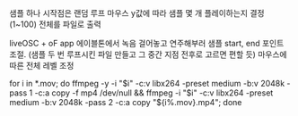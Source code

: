 샘플 하나
시작점은 랜덤
루프
마우스 y값에 따라 샘플 몇 개 플레이하는지 결정 (1~100)
전체를 파일로 출력

liveOSC + oF app
에이블톤에서 녹음 걸어놓고 연주해부러
샘플 start, end 포인트 조절. (샘플 두 번 루프시킨 파일 만들고 그 중간 지점 전후로 고르면 편할 듯)
마우스에 따른 전체 레벨 조정


for i in *.mov; do ffmpeg -y -i "$i" -c:v libx264 -preset medium -b:v 2048k -pass 1 -c:a copy -f mp4 /dev/null && ffmpeg -i "$i" -c:v libx264 -preset medium -b:v 2048k -pass 2 -c:a copy "${i%.mov}.mp4"; done
